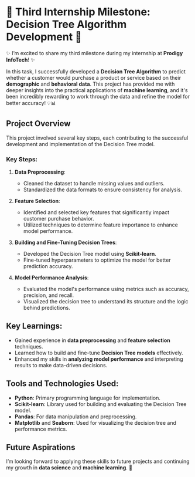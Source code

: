 # 🌟 Third Internship Milestone: Decision Tree Algorithm Development 🌟

✨ I’m excited to share my third milestone during my internship at **Prodigy InfoTech**! ✨

In this task, I successfully developed a **Decision Tree Algorithm** to predict whether a customer would purchase a product or service based on their **demographic** and **behavioral data**. This project has provided me with deeper insights into the practical applications of **machine learning**, and it's been incredibly rewarding to work through the data and refine the model for better accuracy! 💡📊

## Project Overview

This project involved several key steps, each contributing to the successful development and implementation of the Decision Tree model.

### Key Steps:

1. **Data Preprocessing**:
   - Cleaned the dataset to handle missing values and outliers.
   - Standardized the data formats to ensure consistency for analysis.

2. **Feature Selection**:
   - Identified and selected key features that significantly impact customer purchase behavior.
   - Utilized techniques to determine feature importance to enhance model performance.

3. **Building and Fine-Tuning Decision Trees**:
   - Developed the Decision Tree model using **Scikit-learn**.
   - Fine-tuned hyperparameters to optimize the model for better prediction accuracy.

4. **Model Performance Analysis**:
   - Evaluated the model's performance using metrics such as accuracy, precision, and recall.
   - Visualized the decision tree to understand its structure and the logic behind predictions.

## Key Learnings:
- Gained experience in **data preprocessing** and **feature selection** techniques.
- Learned how to build and fine-tune **Decision Tree models** effectively.
- Enhanced my skills in **analyzing model performance** and interpreting results to make data-driven decisions.

## Tools and Technologies Used:

- **Python**: Primary programming language for implementation.
- **Scikit-learn**: Library used for building and evaluating the Decision Tree model.
- **Pandas**: For data manipulation and preprocessing.
- **Matplotlib** and **Seaborn**: Used for visualizing the decision tree and performance metrics.

## Future Aspirations
I’m looking forward to applying these skills to future projects and continuing my growth in **data science** and **machine learning**. 🚀
